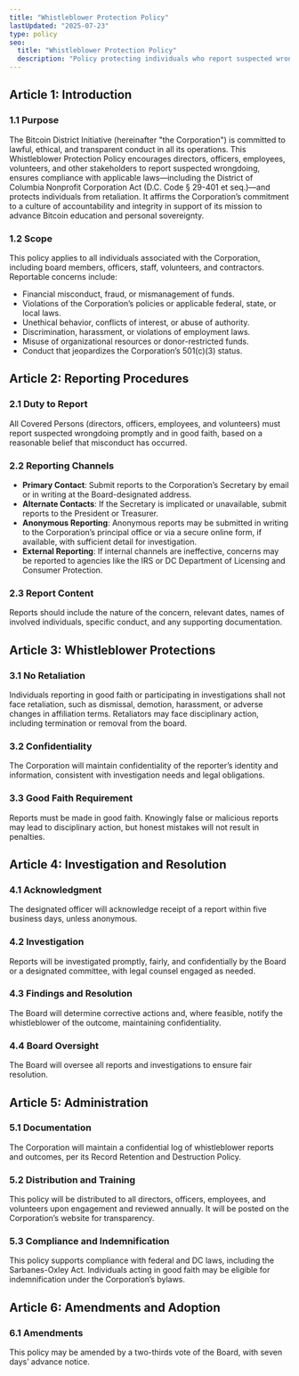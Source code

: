 ```yaml
---
title: "Whistleblower Protection Policy"
lastUpdated: "2025-07-23"
type: policy
seo:
  title: "Whistleblower Protection Policy"
  description: "Policy protecting individuals who report suspected wrongdoing."
--- 
```


## **Article 1: Introduction**

### **1.1 Purpose**

The Bitcoin District Initiative (hereinafter "the Corporation") is committed to lawful, ethical, and transparent conduct in all its operations. This Whistleblower Protection Policy encourages directors, officers, employees, volunteers, and other stakeholders to report suspected wrongdoing, ensures compliance with applicable laws—including the District of Columbia Nonprofit Corporation Act (D.C. Code § 29-401 et seq.)—and protects individuals from retaliation. It affirms the Corporation’s commitment to a culture of accountability and integrity in support of its mission to advance Bitcoin education and personal sovereignty.

### **1.2 Scope**

This policy applies to all individuals associated with the Corporation, including board members, officers, staff, volunteers, and contractors. Reportable concerns include:

* Financial misconduct, fraud, or mismanagement of funds.  
* Violations of the Corporation’s policies or applicable federal, state, or local laws.  
* Unethical behavior, conflicts of interest, or abuse of authority.  
* Discrimination, harassment, or violations of employment laws.  
* Misuse of organizational resources or donor-restricted funds.  
* Conduct that jeopardizes the Corporation’s 501(c)(3) status.

## **Article 2: Reporting Procedures**

### **2.1 Duty to Report**

All Covered Persons (directors, officers, employees, and volunteers) must report suspected wrongdoing promptly and in good faith, based on a reasonable belief that misconduct has occurred.

### **2.2 Reporting Channels**

* **Primary Contact**: Submit reports to the Corporation’s Secretary by email or in writing at the Board-designated address.  
* **Alternate Contacts**: If the Secretary is implicated or unavailable, submit reports to the President or Treasurer.  
* **Anonymous Reporting**: Anonymous reports may be submitted in writing to the Corporation’s principal office or via a secure online form, if available, with sufficient detail for investigation.  
* **External Reporting**: If internal channels are ineffective, concerns may be reported to agencies like the IRS or DC Department of Licensing and Consumer Protection.

### **2.3 Report Content**

Reports should include the nature of the concern, relevant dates, names of involved individuals, specific conduct, and any supporting documentation.

## **Article 3: Whistleblower Protections**

### **3.1 No Retaliation**

Individuals reporting in good faith or participating in investigations shall not face retaliation, such as dismissal, demotion, harassment, or adverse changes in affiliation terms. Retaliators may face disciplinary action, including termination or removal from the board.

### **3.2 Confidentiality**

The Corporation will maintain confidentiality of the reporter’s identity and information, consistent with investigation needs and legal obligations.

### **3.3 Good Faith Requirement**

Reports must be made in good faith. Knowingly false or malicious reports may lead to disciplinary action, but honest mistakes will not result in penalties.

## **Article 4: Investigation and Resolution**

### **4.1 Acknowledgment**

The designated officer will acknowledge receipt of a report within five business days, unless anonymous.

### **4.2 Investigation**

Reports will be investigated promptly, fairly, and confidentially by the Board or a designated committee, with legal counsel engaged as needed.

### **4.3 Findings and Resolution**

The Board will determine corrective actions and, where feasible, notify the whistleblower of the outcome, maintaining confidentiality.

### **4.4 Board Oversight**

The Board will oversee all reports and investigations to ensure fair resolution.

## **Article 5: Administration**

### **5.1 Documentation**

The Corporation will maintain a confidential log of whistleblower reports and outcomes, per its Record Retention and Destruction Policy.

### **5.2 Distribution and Training**

This policy will be distributed to all directors, officers, employees, and volunteers upon engagement and reviewed annually. It will be posted on the Corporation’s website for transparency.

### **5.3 Compliance and Indemnification**

This policy supports compliance with federal and DC laws, including the Sarbanes-Oxley Act. Individuals acting in good faith may be eligible for indemnification under the Corporation’s bylaws.

## **Article 6: Amendments and Adoption**

### **6.1 Amendments**

This policy may be amended by a two-thirds vote of the Board, with seven days’ advance notice.